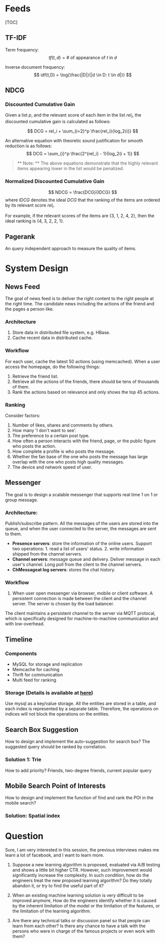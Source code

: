 
Feeds
=====================

[TOC]


## TF-IDF
Term frequency:
$$
tf(t,d) = \text{# of appearance of $t$ in $d$}
$$

Inverse document frequency:
$$
idf(t,D) = \log{\frac{|D|}{|d \in D: t \in d|}}
$$

## NDCG
### Discounted Cumulative Gain
Given a list $p$, and the relevant score of each item in the list $rel_i$, the discounted cumulative gain is calculated as follows:

$$
DCG = rel_i + \sum_{i=2}^p \frac{rel_i}{log_2{i}}
$$

An alternative equation with theoretic sound justification for smooth reduction is as follows:
$$
DCG = \sum_{i}^p \frac{2^{rel_i} - 1}{log_2(i + 1)}
$$

> ** Note: ** The above equations demonstrate that the highly relevant items appearing lower in the list would be penalized.

### Normalized Discounted Cumulative Gain

$$
NDCG = \frac{DCG}{IDCG}
$$
where $IDCG$ denotes the ideal $DCG$ that the ranking of the items are ordered by its relevant score $rel_i$.

For example, if the relevant scores of the items are {3, 1, 2, 4, 2}, then the ideal ranking is {4, 3, 2, 2, 1}.

## Pagerank
An query independent approach to measure the quality of items.



# System Design

## News Feed
The goal of news feed is to deliver the right content to the right people at the right time. The candidate news including the actions of the friend and the pages a person like.

### Architecture
1. Store data in distributed file system, e.g. HBase.
2. Cache recent data in distributed cache.

### Workflow
For each user, cache the latest 50 actions (using memcached).
When a user access the homepage, do the following things:

1. Retrieve the friend list.
2. Retrieve all the actions of the friends, there should be tens of thousands of them.
3. Rank the actions based on relevance and only shows the top 45 actions.

### Ranking
Consider factors:

1. Number of likes, shares and comments by others.
2. How many 'I don't want to see'.
3. The preference to a certain post type.
4. How often a person interacts with the friend, page, or the public figure who posts the action.
5. How complete a profile is who posts the message.
6. Whether the fan base of the one who posts the message has large overlap with the one who posts high quality messages.
7. The device and network speed of user.


## Messenger

The goal is to design a scalable messenger that supports real time 1 on 1 or group message.

### Architecture:
Publish/subscribe pattern.
All the messages of the users are stored into the queue, and when the user connected to the server, the messages are sent to them.

* **Presence servers**: store the information of the online users. Support two operations: 1. read a list of users' status. 2. write information shipped from the channel servers.
* **Channel servers**: message queue and delivery. Deliver message in each user's channel. Long poll from the client to the channel servers.
* **ChMessageat log servers**: stores the chat history.


### Workflow
1. When user open messenger via browser, mobile or client software. A persistent connection is made between the client and the channel server. The server is chosen by the load balancer.


The client maintains a persistent channel to the server via MQTT protocal, which is specifically designed for machine-to-machine communication and with low-overhead.


## Timeline

### Components
* MySQL for storage and replication
* Memcache for caching
* Thrift for communication
* Multi feed for ranking

### Storage (Details is available at [here](http://backchannel.org/blog/friendfeed-schemaless-mysql))
Use mysql as a key/value storage. 
All the entities are stored in a table, and each index is represented by a separate table. Therefore, the operations on indices will not block the operations on the entities.



## Search Box Suggestion
How to design and implement the auto-suggestion for search box? The suggested query should be ranked by correlation.

### Solution 1: Trie
How to add priority? Friends, two-degree friends, current popular query



## Mobile Search Point of Interests
How to design and implement the function of find and rank the POI in the mobile search?

### Solution: Spatial index




# Question
Sure, I am very interested in this session, the previous interviews makes me learn a lot of facebook, and I want to learn more.

1. Suppose a new learning algorithm is proposed, evaluated via A/B testing and shows a little bit higher CTR. However, such improvement would significantly increase the complexity. In such condition, how do the engineers treat the new proposed learning algorithm? Do they totally abandon it, or try to find the useful part of it?

2. When an existing machine learning solution is very difficult to be improved anymore, How do the engineers identify whether it is caused by the inherent limitation of the model or the limitation of the features, or the limitation of the learning algorithm.

3. Are there any technical talks or discussion panel so that people can learn from each other? Is there any chance to have a talk with the persons who were in charge of the famous projects or even work with them?

